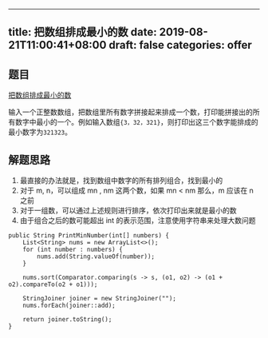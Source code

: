 
---
title: 把数组排成最小的数
date: 2019-08-21T11:00:41+08:00
draft: false
categories: offer
---


## 题目

[把数组排成最小的数](https://www.nowcoder.com/practice/8fecd3f8ba334add803bf2a06af1b993?tpId=13&tqId=11185&rp=1&ru=%2Fta%2Fcoding-interviews&qru=%2Fta%2Fcoding-interviews%2Fquestion-ranking&tPage=2)

输入一个正整数数组，把数组里所有数字拼接起来排成一个数，打印能拼接出的所有数字中最小的一个。例如输入数组`{3，32，321}`，则打印出这三个数字能排成的最小数字为`321323`。

## 解题思路

  1. 最直接的办法就是，找到数组中数字的所有排列组合，找到最小的
  2. 对于 <katex>m, n<katex>，可以组成 <katex>mn , nm<katex> 这两个数，如果 <katex>mn < nm<katex> 那么，<katex>m<katex> 应该在 <katex>n<katex> 之前
  3. 对于一组数，可以通过上述规则进行排序，依次打印出来就是最小的数
  4. 由于组合之后的数可能超出 int 的表示范围，注意使用字符串来处理大数问题

```
public String PrintMinNumber(int[] numbers) {
    List<String> nums = new ArrayList<>();
    for (int number : numbers) {
        nums.add(String.valueOf(number));
    }

    nums.sort(Comparator.comparing(s -> s, (o1, o2) -> (o1 + o2).compareTo(o2 + o1)));

    StringJoiner joiner = new StringJoiner("");
    nums.forEach(joiner::add);

    return joiner.toString();
}
```
